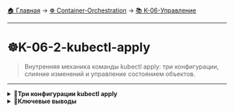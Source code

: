 [🏠 Главная](../../README.md) → [☸️ Container-Orchestration](../../README.md#-container-orchestration) → [📚 K-06-Управление](../../README.md#-k-06-управление)

---

# ☸️K-06-2-kubectl-apply
>Внутренняя механика команды kubectl apply: три конфигурации, слияние изменений и управление состоянием объектов.

---

<details>
<summary><b>🎯Три конфигурации kubectl apply</b></summary>

---

## Как работает команда apply внутри

<img src="img/k8s_kubectl_apply_01.jpg" alt="" width="700">

```text
# kubectl apply использует 3 конфигурации:

1. Локальный файл (local)    → Что мы хотим  
2. Последняя примененная (last-applied) → Что было применено ранее
3. Живая конфигурация (live) → Что есть в кластере
```

---

</details>

<details>
<summary><b>🎯Ключевые выводы</b></summary>

---

### kubectl apply

```text
✅ Три конфигурации: local, last-applied, live
✅ Умное слияние изменений
✅ Сохранение пользовательских полей
✅ Декларативное управление состоянием
```

### Что изучаем дальше

```text
📚 Следующая тема: Завершение Kubernetes
🎯 Практика: Полный цикл управления
🔧 Инструменты: Готовность к продакшену
```

---

</details>
